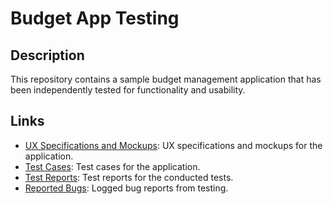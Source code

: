 # Budget App Testing

## Description

This repository contains a sample budget management application that has been independently tested for functionality and usability.

## Links

- [UX Specifications and Mockups](https://github.com/Martabtk/manual_testing_examples/blob/main/UX_Specs.png): UX specifications and mockups for the application.
- [Test Cases](https://github.com/Martabtk/manual_testing_examples/tree/main/Test_cases): Test cases for the application.
- [Test Reports](https://docs.google.com/spreadsheets/d/11CLJaDg8iAJ6i0QIIMYN3Ra4EQQ-_iPc/edit?usp=drive_link&ouid=113025290438047598550&rtpof=true&sd=true): Test reports for the conducted tests.
- [Reported Bugs](link_to_bug_reports_folder): Logged bug reports from testing.
